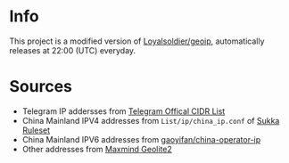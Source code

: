 # Info
This project is a modified version of [Loyalsoldier/geoip](https://github.com/Loyalsoldier/geoip), automatically releases at 22:00 (UTC) everyday.
# Sources
- Telegram IP addersses from [Telegram Offical CIDR List](https://core.telegram.org/resources/cidr.txt)
- China Mainland IPV4 addresses from `List/ip/china_ip.conf` of [Sukka Ruleset](https://github.com/SukkaW/Surge/)
- China Mainland IPV6 addresses from [gaoyifan/china-operator-ip](https://github.com/gaoyifan/china-operator-ip)
- Other addresses from [Maxmind Geolite2](https://dev.maxmind.com/geoip/geoip2/geolite2/)
